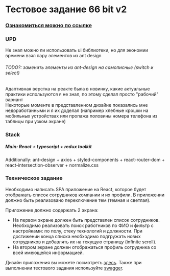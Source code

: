 # Тестовое задание 66 bit v2

### [Ознакомиться можно по ссылке](https://waaliad.github.io/test-task-66bit-v2/)

### UPD
Не знал можно ли использовать ui библиотеки, но для экономии времени взял пару элементов из ant design
###### TODO?: заменить элементы из ant-design на самописные (switch и select)
Адаптивная верстка на реакте была в новинку, какие актуальные практики используются я не знал, по этому сделал просто "рабочий" вариант\
Некоторые моменте в представленном дизайне показались мне недоработанными и я их доделал (например хлебные крошки на мобильных устройствах или пропажа половины номера телефона из таблицы при узком экране)

### Stack
##### Main: React + typescript + redux toolkit
Additionally: ant-design + axios + styled-components + react-router-dom + react-intersection-observer + normalize.css

### Техническое задание
Необходимо написать SPA приложение на React, которое будет отображать список сотрудников компании и их профили. В приложении должно быть реализовано переключение тем (темная и светлая).

Приложение должно содержать 2 экрана:
- На первом экране должен быть представлен список сотрудников. Необходимо реализовать поиск работников по ФИО и фильтр с настройками: по полу, стеку технологий и должности. При достижении конца списка необходимо подгружать новых сотрудников и добавлять их на текущую страницу (infinite scroll).
- На втором экране должен отображаться профиль сотрудника со всей имеющейся информацией.

Дизайн приложения вы можете посмотреть [здесь](https://www.figma.com/file/jBoVdJcufXi7WFnTvZFjrK/66.%D0%A2%D0%B5%D1%81%D1%82%D0%BE%D0%B2%D0%BE%D0%B5-%D0%B4%D0%BB%D1%8F-Frontend-%D1%80%D0%B0%D0%B7%D1%80%D0%B0%D0%B1%D0%BE%D1%82%D1%87%D0%B8%D0%BA%D0%B0?type=design&node-id=0%3A1&mode=design&t=AvdSj02DyWmZ1Z0r-1). 
Также при выполнении тестового задания используйте [swagger](https://frontend-test-api.stk8s.66bit.ru/swagger/index.html).